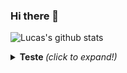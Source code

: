 ### Hi there 👋

![Lucas's github stats](https://github-readme-stats.vercel.app/api?username=LucasSusin&count_private=true&show_icons=true&theme=radical)

<details>
  <summary> <b>Teste </b> <i>(click to expand!)</i></summary>
  <br>
    teste

</details>
